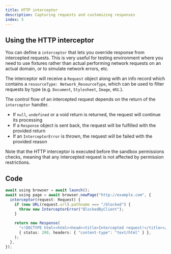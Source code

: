 ```yaml
---
title: HTTP interceptor
description: Capturing requests and customizing responses
index: 5
---
```


## Using the HTTP interceptor

You can define a `interceptor` that lets you override response from intercepted
requests. This is very useful for testing environment where you need to use
fixtures rather than actual performing network requests on an actual domain, or
to simulate network errors, etc.

The interceptor will receive a `Request` object along with an info record which
contains a `resourceType: Network_ResourceType`, which can be used to filter
requests by type (e.g. `Document`, `Stylesheet`, `Image`, etc.).

The control flow of an intercepted request depends on the return of the
`interceptor` handler.

- If `null`, `undefined` or a void return is returned, the request will continue
  its processing
- If a `Response` object is sent back, the request will be fulfilled with the
  provided return
- If an `InterceptorError` is thrown, the request will be failed with the
  provided reason

Note that the HTTP interceptor is executed before the sandbox permissions
checks, meaning that any intercepted request is not affected by permission
restrictions.

## Code

```ts
await using browser = await launch();
await using page = await browser.newPage("http://example.com", {
  interceptor(request: Request) {
    if (new URL(request.url).pathname === "/blocked") {
      throw new InterceptorError("BlockedByClient");
    }

    return new Response(
      "<!DOCTYPE html><html><head><title>Intercepted request!</title></head><body></body></html>",
      { status: 200, headers: { "content-type": "text/html" } },
    );
  },
});
```
